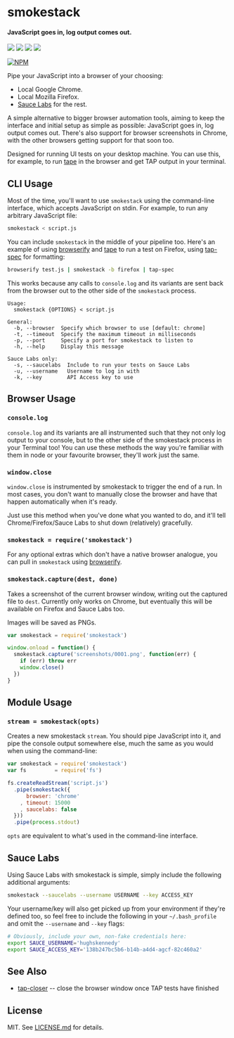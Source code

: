 # smokestack

#### JavaScript goes in, log output comes out.

![](http://img.shields.io/badge/stability-experimental-orange.svg?style=flat)
![](http://img.shields.io/npm/v/smokestack.svg?style=flat)
![](http://img.shields.io/npm/dm/smokestack.svg?style=flat)
![](http://img.shields.io/npm/l/smokestack.svg?style=flat)

[![NPM](https://nodei.co/npm/smokestack.png)](https://nodei.co/npm/smokestack/)

Pipe your JavaScript into a browser of your choosing:

* Local Google Chrome.
* Local Mozilla Firefox.
* [Sauce Labs](http://saucelabs.com) for the rest.

A simple alternative to bigger browser automation tools, aiming to keep the
interface and initial setup as simple as possible: JavaScript goes in, log
output comes out. There's also support for browser screenshots in Chrome,
with the other browsers getting support for that soon too.

Designed for running UI tests on your desktop machine. You can use this,
for example, to run [tape](https://github.com/substack/tape) in the browser and
get TAP output in your terminal.

## CLI Usage

Most of the time, you'll want to use `smokestack` using the command-line
interface, which accepts JavaScript on stdin. For example, to run any arbitrary
JavaScript file:

``` bash
smokestack < script.js
```

You can include `smokestack` in the middle of your pipeline too. Here's an
example of using [browserify](http://browserify.org/) and
[tape](http://github.com/substack/tape) to run a test on Firefox, using
[tap-spec](https://github.com/scottcorgan/tap-spec) for formatting:

``` bash
browserify test.js | smokestack -b firefox | tap-spec
```

This works because any calls to `console.log` and its variants are sent back
from the browser out to the other side of the `smokestack` process.

```
Usage:
  smokestack {OPTIONS} < script.js

General:
  -b, --browser  Specify which browser to use [default: chrome]
  -t, --timeout  Specify the maximum timeout in milliseconds
  -p, --port     Specify a port for smokestack to listen to
  -h, --help     Display this message

Sauce Labs only:
  -s, --saucelabs  Include to run your tests on Sauce Labs
  -u, --username   Username to log in with
  -k, --key        API Access key to use
```

## Browser Usage

### `console.log`

`console.log` and its variants are all instrumented such that they not only
log output to your console, but to the other side of the smokestack process
in your Terminal too! You can use these methods the way you're familiar
with them in node or your favourite browser, they'll work just the same.

### `window.close`

`window.close` is instrumented by smokestack to trigger the end of a run.
In most cases, you don't want to manually close the browser and have that
happen automatically when it's ready.

Just use this method when you've done what you wanted to do, and it'll tell
Chrome/Firefox/Sauce Labs to shut down (relatively) gracefully.

### `smokestack = require('smokestack')`

For any optional extras which don't have a native browser analogue, you can
pull in `smokestack` using [browserify](http://browserify.org/).

### `smokestack.capture(dest, done)`

Takes a screenshot of the current browser window, writing out the captured file
to `dest`. Currently only works on Chrome, but eventually this will be available
on Firefox and Sauce Labs too.

Images will be saved as PNGs.

``` javascript
var smokestack = require('smokestack')

window.onload = function() {
  smokestack.capture('screenshots/0001.png', function(err) {
    if (err) throw err
    window.close()
  })
}
```

## Module Usage

### `stream = smokestack(opts)`

Creates a new smokestack `stream`. You should pipe JavaScript into it, and
pipe the console output somewhere else, much the same as you would when using
the command-line:

``` javascript
var smokestack = require('smokestack')
var fs         = require('fs')

fs.createReadStream('script.js')
  .pipe(smokestack({
      browser: 'chrome'
    , timeout: 15000
    , saucelabs: false
  }))
  .pipe(process.stdout)
```

`opts` are equivalent to what's used in the command-line interface.

## Sauce Labs

Using Sauce Labs with smokestack is simple, simply include the following
additional arguments:

``` bash
smokestack --saucelabs --username USERNAME --key ACCESS_KEY
```

Your username/key will also get picked up from your environment if they're
defined too, so feel free to include the following in your `~/.bash_profile`
and omit the `--username` and `--key` flags:

``` bash
# Obviously, include your own, non-fake credentials here:
export SAUCE_USERNAME='hughskennedy'
export SAUCE_ACCESS_KEY='138b247bc5b6-b14b-a4d4-agcf-82c460a2'
```

## See Also
- [tap-closer](https://github.com/hughsk/tap-closer) -- close the browser
window once TAP tests have finished

## License

MIT. See [LICENSE.md](http://github.com/hughsk/smokestack/blob/master/LICENSE.md) for details.

